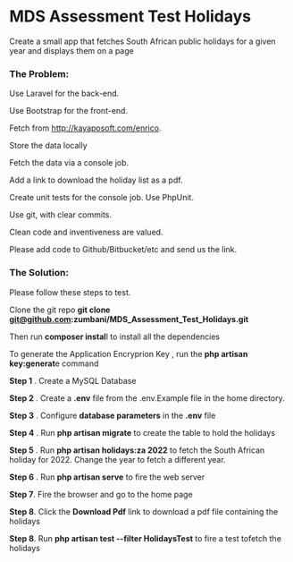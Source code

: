 # MDS Assessment Test Holidays

Create a small app that fetches South African public holidays for a given year and displays them on a page
 
### The Problem:
Use Laravel for the back-end.

Use Bootstrap for the front-end.

Fetch from http://kayaposoft.com/enrico.

Store the data locally

Fetch the data via a console job.

Add a link to download the holiday list as a pdf.

Create unit tests for the console job. Use PhpUnit.

Use git, with clear commits.

Clean code and inventiveness are valued.

Please add code to Github/Bitbucket/etc and send us the link.


### The Solution:
Please follow these steps to test.

Clone the git repo  **git clone git@github.com:zumbani/MDS_Assessment_Test_Holidays.git**

Then  run   **composer instal**l to install all the dependencies 

To generate the Application Encryprion Key , run the **php artisan key:generat**e command

**Step 1** . Create a MySQL Database

**Step 2** . Create a **.env** file from the .env.Example file in the home directory. 

**Step 3** . Configure **database parameters** in the **.env** file

**Step 4** . Run **php artisan migrate**  to create the table to hold the holidays

**Step 5** . Run **php artisan holidays:za 2022** to fetch the South African holiday for 2022. Change the year to fetch a different year.

**Step 6** . Run **php artisan serve** to fire the web server

**Step 7**. Fire the browser and go to the home page

**Step 8**. Click the **Download Pdf** link to download a pdf file containing the holidays

**Step 8**. Run **php artisan test --filter HolidaysTest**  to fire a test tofetch the holidays
